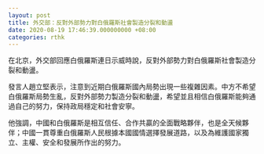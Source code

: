 ```yaml
---
layout: post
title: 外交部：反對外部勢力對白俄羅斯社會製造分裂和動盪
date: 2020-08-19 17:46:39.000000000 +08:00
categories: rthk
---
```


在北京，外交部回應白俄羅斯連日示威時說，反對外部勢力對白俄羅斯社會製造分裂和動盪。

發言人趙立堅表示，注意到近期白俄羅斯國內局勢出現一些複雜因素。中方不希望白俄羅斯局勢生亂，反對外部勢力製造分裂和動盪，希望並且相信白俄羅斯能夠通過自己的努力，保持政局穩定和社會安寧。

他強調，中國和白俄羅斯是相互信任、合作共贏的全面戰略夥伴，也是全天候夥伴；中國一貫尊重白俄羅斯人民根據本國國情選擇發展道路，以及為維護國家獨立、主權、安全和發展所作出的努力。
